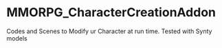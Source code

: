 # MMORPG_CharacterCreationAddon
 Codes and Scenes to Modify ur Character at run time. Tested with Synty models
